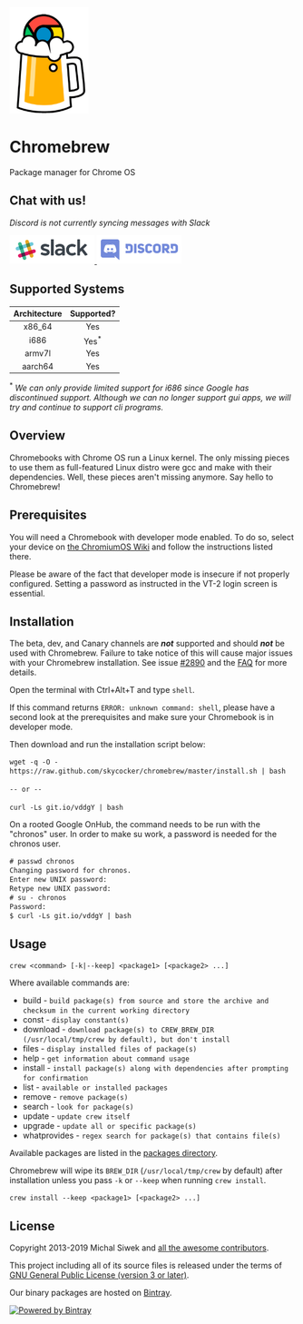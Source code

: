 <p><img src="/images/brew.png" alt="Chromebrew logo" /></p>

Chromebrew
==========

Package manager for Chrome OS

Chat with us!
-------------
<p><em>Discord is not currently syncing messages with Slack</em></p>
<p><a href="https://join.slack.com/t/chromebrew/shared_invite/enQtNDA2MTQ5ODQ3NDc2LTA0ZmJlMGFmNmZhOTYwNDE3ZDY0NDA0MWI0OTE3MzJkYTQxN2UxMWQ1YTEzOWFmNTliMGM4NDZjYzY2NjczZGE" target="_blank"><img src="/images/slack.png" alt="Slack Invite" />
<a href="https://discord.gg/QRrzBXN" target="_blank"><img src="/images/discord.png" alt="Discord Invite" /></a></p>

Supported Systems
-----------------

| Architecture | Supported? |
|:---:|:---:|
| x86_64 | Yes |
| i686 | Yes<sup>*</sup> |
| armv7l | Yes |
| aarch64 | Yes |

<sup>*</sup> <em>We can only provide limited support for i686 since Google has discontinued support.  Although we can no longer support gui apps, we will try and continue to support cli programs.</em>

Overview
--------

Chromebooks with Chrome OS run a Linux kernel. The only missing pieces to use them as full-featured Linux distro were gcc and make with their dependencies. Well, these pieces aren't missing anymore. Say hello to Chromebrew!

Prerequisites
-------------

You will need a Chromebook with developer mode enabled.  To do so, select your device on
[the ChromiumOS Wiki](https://www.chromium.org/chromium-os/developer-information-for-chrome-os-devices) and follow the instructions listed there.

Please be aware of the fact that developer mode is insecure if not properly configured. Setting a password as instructed in the VT-2 login screen is essential.

Installation
------------

The beta, dev, and Canary channels are ***not*** supported and should ***not*** be used with Chromebrew.
Failure to take notice of this will cause major issues with your Chromebrew installation.
See issue [#2890](https://github.com/skycocker/chromebrew/issues/2890) and the [FAQ](https://github.com/skycocker/chromebrew/wiki/FAQ) for more details.

Open the terminal with Ctrl+Alt+T and type `shell`.

If this command returns `ERROR: unknown command: shell`, please have a second look at the prerequisites and make sure your Chromebook is in developer mode.

Then download and run the installation script below:

    wget -q -O - https://raw.github.com/skycocker/chromebrew/master/install.sh | bash

    -- or --

    curl -Ls git.io/vddgY | bash

On a rooted Google OnHub, the command needs to be run with the "chronos" user. In order to make su work, a password is needed for the chronos user.

    # passwd chronos
    Changing password for chronos.
    Enter new UNIX password:
    Retype new UNIX password:
    # su - chronos
    Password:
    $ curl -Ls git.io/vddgY | bash

Usage
-----

    crew <command> [-k|--keep] <package1> [<package2> ...]

Where available commands are:

  * build - `build package(s) from source and store the archive and checksum in the current working directory`
  * const - `display constant(s)`
  * download - `download package(s) to CREW_BREW_DIR (/usr/local/tmp/crew by default), but don't install`
  * files - `display installed files of package(s)`
  * help - `get information about command usage`
  * install - `install package(s) along with dependencies after prompting for confirmation`
  * list - `available or installed packages`
  * remove - `remove package(s)`
  * search - `look for package(s)`
  * update - `update crew itself`
  * upgrade - `update all or specific package(s)`
  * whatprovides - `regex search for package(s) that contains file(s)`

Available packages are listed in the [packages directory](https://github.com/skycocker/chromebrew/tree/master/packages).

Chromebrew will wipe its `BREW_DIR` (`/usr/local/tmp/crew` by default) after installation unless you pass `-k` or `--keep` when running `crew install`.

    crew install --keep <package1> [<package2> ...]

License
-------

Copyright 2013-2019 Michal Siwek and [all the awesome contributors](https://github.com/skycocker/chromebrew/graphs/contributors).

This project including all of its source files is released under the terms of [GNU General Public License (version 3 or later)](http://www.gnu.org/licenses/gpl.txt).

Our binary packages are hosted on [Bintray](https://bintray.com/chromebrew/chromebrew).

<a href="https://bintray.com/chromebrew/chromebrew" target="_blank"><img src="https://github.com/skycocker/chromebrew/blob/master/images/Powered-by-Bintray_Banner_16-6-16-green.png" alt="Powered by Bintray" /></a>
